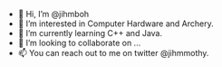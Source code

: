 - 👋 Hi, I’m @jihmboh
- 👀 I’m interested in Computer Hardware and Archery.
- 🌱 I’m currently learning C++ and Java.
- 💞️ I’m looking to collaborate on ...
- 📫 You can reach out to me on twitter @jihmmothy.

<!---
jihmboh/jihmboh is a ✨ special ✨ repository because its `README.md` (this file) appears on your GitHub profile.
You can click the Preview link to take a look at your changes.
--->
